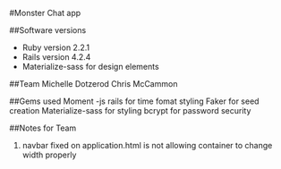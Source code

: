 #Monster Chat app

##Software versions
- Ruby version 2.2.1
- Rails version 4.2.4
- Materialize-sass for design elements

##Team
Michelle Dotzerod
Chris McCammon

##Gems used
Moment -js rails for time fomat styling
Faker for seed creation
Materialize-sass for styling
bcrypt for password security

##Notes for Team
1. navbar fixed on application.html is not allowing container to change width properly
